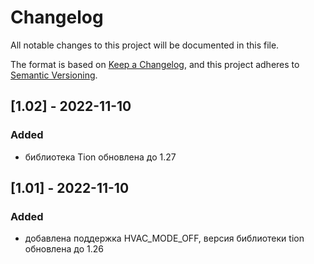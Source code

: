 # Changelog

All notable changes to this project will be documented in this file.

The format is based on [Keep a Changelog](https://keepachangelog.com/en/1.0.0/),
and this project adheres to [Semantic Versioning](https://semver.org/spec/v2.0.0.html).

## [1.02] - 2022-11-10
### Added
- библиотека Tion обновлена до 1.27

## [1.01] - 2022-11-10
### Added
- добавлена поддержка HVAC_MODE_OFF, версия библиотеки tion обновлена до 1.26

